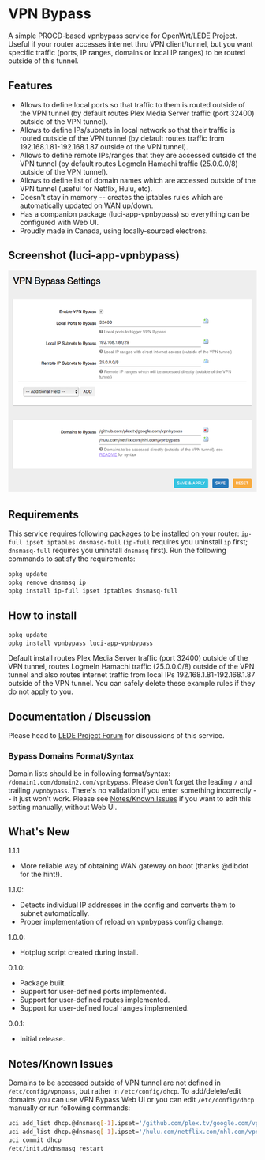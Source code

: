 # VPN Bypass
A simple PROCD-based vpnbypass service for OpenWrt/LEDE Project. Useful if your router accesses internet thru VPN client/tunnel, but you want specific traffic (ports, IP ranges, domains or local IP ranges) to be routed outside of this tunnel.

## Features
- Allows to define local ports so that traffic to them is routed outside of the VPN tunnel (by default routes Plex Media Server traffic (port 32400) outside of the VPN tunnel).
- Allows to define IPs/subnets in local network so that their traffic is routed outside of the VPN tunnel (by default routes traffic from 192.168.1.81-192.168.1.87 outside of the VPN tunnel).
- Allows to define remote IPs/ranges that they are accessed outside of the VPN tunnel (by default routes LogmeIn Hamachi traffic (25.0.0.0/8) outside of the VPN tunnel).
- Allows to define list of domain names which are accessed outside of the VPN tunnel (useful for Netflix, Hulu, etc).
- Doesn't stay in memory -- creates the iptables rules which are automatically updated on WAN up/down.
- Has a companion package (luci-app-vpnbypass) so everything can be configured with Web UI.
- Proudly made in Canada, using locally-sourced electrons.

## Screenshot (luci-app-vpnbypass)
![screenshot](screenshot.png "screenshot")

## Requirements
This service requires following packages to be installed on your router: ```ip-full ipset iptables dnsmasq-full``` (```ip-full``` requires you uninstall ```ip``` first; ```dnsmasq-full``` requires you uninstall ```dnsmasq``` first). Run the following commands to satisfy the requirements:
```sh
opkg update
opkg remove dnsmasq ip
opkg install ip-full ipset iptables dnsmasq-full
```

## How to install
```sh
opkg update
opkg install vpnbypass luci-app-vpnbypass
```
Default install routes Plex Media Server traffic (port 32400) outside of the VPN tunnel, routes LogmeIn Hamachi traffic (25.0.0.0/8) outside of the VPN tunnel and also routes internet traffic from local IPs 192.168.1.81-192.168.1.87 outside of the VPN tunnel. You can safely delete these example rules if they do not apply to you.

## Documentation / Discussion
Please head to [LEDE Project Forum](https://forum.lede-project.org/t/vpn-bypass-split-tunneling-service-luci-ui/1106) for discussions of this service.

### Bypass Domains Format/Syntax
Domain lists should be in following format/syntax: ```/domain1.com/domain2.com/vpnbypass```. Please don't forget the leading ```/``` and trailing ```/vpnbypass```. There's no validation if you enter something incorrectly -- it just won't work. Please see [Notes/Known Issues](#notesknown-issues) if you want to edit this setting manually, without Web UI.

## What's New
1.1.1
- More reliable way of obtaining WAN gateway on boot (thanks @dibdot for the hint!).

1.1.0:
- Detects individual IP addresses in the config and converts them to subnet automatically.
- Proper implementation of reload on vpnbypass config change.

1.0.0:
- Hotplug script created during install.

0.1.0:
- Package built.
- Support for user-defined ports implemented.
- Support for user-defined routes implemented.
- Support for user-defined local ranges implemented.

0.0.1:
- Initial release.

## Notes/Known Issues
Domains to be accessed outside of VPN tunnel are not defined in ```/etc/config/vpnpass```, but rather in ```/etc/config/dhcp```. To add/delete/edit domains you can use VPN Bypass Web UI or you can edit ```/etc/config/dhcp``` manually or run following commands:
```sh
uci add_list dhcp.@dnsmasq[-1].ipset='/github.com/plex.tv/google.com/vpnbypass'
uci add_list dhcp.@dnsmasq[-1].ipset='/hulu.com/netflix.com/nhl.com/vpnbypass'
uci commit dhcp
/etc/init.d/dnsmasq restart
```
